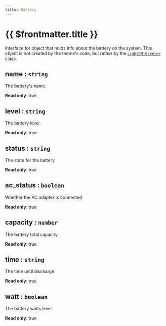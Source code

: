 ```yaml
---
title: Battery
---
```


# {{ $frontmatter.title }}

Interface for object that holds info about the battery on the system. This object is not created by the theme's code, but rather by the [`LightDM.Greeter`](Greeter) class.

## name : <code>string</code>
The battery's name.

**Read only**: true

## level : <code>string</code>
The battery level.

**Read only**: true

## status : <code>string</code>
The state for the battery

**Read only**: true

## ac\_status : <code>boolean</code>
Whether the AC adapter is connected

**Read only**: true

## capacity : <code>number</code>
The battery total capacity

**Read only**: true

## time : <code>string</code>
The time until discharge

**Read only**: true

## watt : <code>boolean</code>
The battery watts level

**Read only**: true

